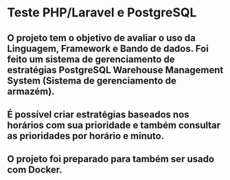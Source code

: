 # Teste PHP/Laravel e PostgreSQL

## O projeto tem o objetivo de avaliar o uso da Linguagem, Framework e Bando de dados. Foi feito um sistema de gerenciamento de estratégias PostgreSQL Warehouse Management System (Sistema de gerenciamento de armazém).

## É possível criar estratégias baseados nos horários com sua prioridade e também consultar as prioridades por horário e minuto.

## O projeto foi preparado para também ser usado com Docker.




